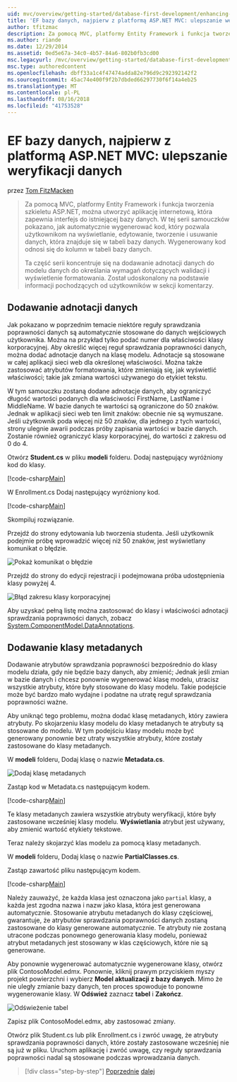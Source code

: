 ```yaml
---
uid: mvc/overview/getting-started/database-first-development/enhancing-data-validation
title: 'EF bazy danych, najpierw z platformą ASP.NET MVC: ulepszanie weryfikacji danych | Dokumentacja firmy Microsoft'
author: tfitzmac
description: Za pomocą MVC, platformy Entity Framework i funkcja tworzenia szkieletu ASP.NET, można utworzyć aplikację internetową, która zapewnia interfejs do istniejącej bazy danych. Ten samouczek seri...
ms.author: riande
ms.date: 12/29/2014
ms.assetid: 0ed5e67a-34c0-4b57-84a6-802b0fb3cd00
msc.legacyurl: /mvc/overview/getting-started/database-first-development/enhancing-data-validation
msc.type: authoredcontent
ms.openlocfilehash: dbff33a1c4f47474adda82e796d9c292392142f2
ms.sourcegitcommit: 45ac74e400f9f2b7dbded66297730f6f14a4eb25
ms.translationtype: MT
ms.contentlocale: pl-PL
ms.lasthandoff: 08/16/2018
ms.locfileid: "41753528"
---
```

<a name="ef-database-first-with-aspnet-mvc-enhancing-data-validation"></a>EF bazy danych, najpierw z platformą ASP.NET MVC: ulepszanie weryfikacji danych
====================
przez [Tom FitzMacken](https://github.com/tfitzmac)

> Za pomocą MVC, platformy Entity Framework i funkcja tworzenia szkieletu ASP.NET, można utworzyć aplikację internetową, która zapewnia interfejs do istniejącej bazy danych. W tej serii samouczków pokazano, jak automatycznie wygenerować kod, który pozwala użytkownikom na wyświetlanie, edytowanie, tworzenie i usuwanie danych, która znajduje się w tabeli bazy danych. Wygenerowany kod odnosi się do kolumn w tabeli bazy danych.
> 
> Ta część serii koncentruje się na dodawanie adnotacji danych do modelu danych do określania wymagań dotyczących walidacji i wyświetlenie formatowania. Został udoskonalony na podstawie informacji pochodzących od użytkowników w sekcji komentarzy.


## <a name="add-data-annotations"></a>Dodawanie adnotacji danych

Jak pokazano w poprzednim temacie niektóre reguły sprawdzania poprawności danych są automatycznie stosowane do danych wejściowych użytkownika. Można na przykład tylko podać numer dla właściwości klasy korporacyjnej. Aby określić więcej reguł sprawdzania poprawności danych, można dodać adnotacje danych na klasę modelu. Adnotacje są stosowane w całej aplikacji sieci web dla określonej właściwości. Można także zastosować atrybutów formatowania, które zmieniają się, jak wyświetlić właściwości; takie jak zmiana wartości używanego do etykiet tekstu.

W tym samouczku zostaną dodane adnotacje danych, aby ograniczyć długość wartości podanych dla właściwości FirstName, LastName i MiddleName. W bazie danych te wartości są ograniczone do 50 znaków. Jednak w aplikacji sieci web ten limit znaków: obecnie nie są wymuszane. Jeśli użytkownik poda więcej niż 50 znaków, dla jednego z tych wartości, strony ulegnie awarii podczas próby zapisania wartości w bazie danych. Zostanie również ograniczyć klasy korporacyjnej, do wartości z zakresu od 0 do 4.

Otwórz **Student.cs** w pliku **modeli** folderu. Dodaj następujący wyróżniony kod do klasy.

[!code-csharp[Main](enhancing-data-validation/samples/sample1.cs?highlight=5,15,17,20)]

W Enrollment.cs Dodaj następujący wyróżniony kod.

[!code-csharp[Main](enhancing-data-validation/samples/sample2.cs?highlight=5,10)]

Skompiluj rozwiązanie.

Przejdź do strony edytowania lub tworzenia studenta. Jeśli użytkownik podejmie próbę wprowadzić więcej niż 50 znaków, jest wyświetlany komunikat o błędzie.

![Pokaż komunikat o błędzie](enhancing-data-validation/_static/image1.png)

Przejdź do strony do edycji rejestracji i podejmowana próba udostępnienia klasy powyżej 4.

![Błąd zakresu klasy korporacyjnej](enhancing-data-validation/_static/image2.png)

Aby uzyskać pełną listę można zastosować do klasy i właściwości adnotacji sprawdzania poprawności danych, zobacz [System.ComponentModel.DataAnnotations](https://msdn.microsoft.com/library/system.componentmodel.dataannotations.aspx).

## <a name="add-metadata-classes"></a>Dodawanie klasy metadanych

Dodawanie atrybutów sprawdzania poprawności bezpośrednio do klasy modelu działa, gdy nie będzie bazy danych, aby zmienić; Jednak jeśli zmian w bazie danych i chcesz ponownie wygenerować klasę modelu, utracisz wszystkie atrybuty, które były stosowane do klasy modelu. Takie podejście może być bardzo mało wydajne i podatne na utratę reguł sprawdzania poprawności ważne.

Aby uniknąć tego problemu, można dodać klasę metadanych, który zawiera atrybuty. Po skojarzeniu klasy modelu do klasy metadanych te atrybuty są stosowane do modelu. W tym podejściu klasy modelu może być generowany ponownie bez utraty wszystkie atrybuty, które zostały zastosowane do klasy metadanych.

W **modeli** folderu, Dodaj klasę o nazwie **Metadata.cs**.

![Dodaj klasę metadanych](enhancing-data-validation/_static/image3.png)

Zastąp kod w Metadata.cs następującym kodem.

[!code-csharp[Main](enhancing-data-validation/samples/sample3.cs)]

Te klasy metadanych zawiera wszystkie atrybuty weryfikacji, które były zastosowane wcześniej klasy modelu. **Wyświetlania** atrybut jest używany, aby zmienić wartość etykiety tekstowe.

Teraz należy skojarzyć klas modelu za pomocą klasy metadanych.

W **modeli** folderu, Dodaj klasę o nazwie **PartialClasses.cs**.

Zastąp zawartość pliku następującym kodem.

[!code-csharp[Main](enhancing-data-validation/samples/sample4.cs)]

Należy zauważyć, że każda klasa jest oznaczona jako `partial` klasy, a każda jest zgodna nazwa i nazw jako klasa, która jest generowana automatycznie. Stosowanie atrybutu metadanych do klasy częściowej, gwarantuje, że atrybutów sprawdzania poprawności danych zostaną zastosowane do klasy generowane automatycznie. Te atrybuty nie zostaną utracone podczas ponownego generowania klasy modelu, ponieważ atrybut metadanych jest stosowany w klas częściowych, które nie są generowane.

Aby ponownie wygenerować automatycznie wygenerowane klasy, otwórz plik ContosoModel.edmx. Ponownie, kliknij prawym przyciskiem myszy projekt powierzchni i wybierz **Model aktualizacji z bazy danych**. Mimo że nie uległy zmianie bazy danych, ten proces spowoduje to ponowne wygenerowanie klasy. W **Odśwież** zaznacz **tabel** i **Zakończ**.

![Odświeżenie tabel](enhancing-data-validation/_static/image4.png)

Zapisz plik ContosoModel.edmx, aby zastosować zmiany.

Otwórz plik Student.cs lub plik Enrollment.cs i zwróć uwagę, że atrybuty sprawdzania poprawności danych, które zostały zastosowane wcześniej nie są już w pliku. Uruchom aplikację i zwróć uwagę, czy reguły sprawdzania poprawności nadal są stosowane podczas wprowadzania danych.

> [!div class="step-by-step"]
> [Poprzednie](customizing-a-view.md)
> [dalej](publish-to-azure.md)
